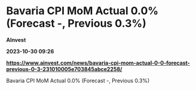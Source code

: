 # Bavaria CPI MoM Actual 0.0% (Forecast -, Previous 0.3%)
**AInvest**

**2023-10-30 09:26**

**https://www.ainvest.com/news/bavaria-cpi-mom-actual-0-0-forecast-previous-0-3-231010005e703845abce2258/**

Bavaria CPI MoM Actual 0.0% (Forecast -, Previous 0.3%)